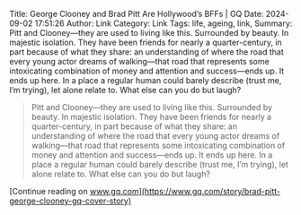 Title: George Clooney and Brad Pitt Are Hollywood’s BFFs | GQ
Date: 2024-09-02 17:51:26
Author: Link
Category: Link
Tags: life, ageing, link, 
Summary: Pitt and Clooney—they are used to living like this. Surrounded by beauty. In majestic isolation. They have been friends for nearly a quarter-century, in part because of what they share: an understanding of where the road that every young actor dreams of walking—that road that represents some intoxicating combination of money and attention and success—ends up. It ends up here. In a place a regular human could barely describe (trust me, I’m trying), let alone relate to. What else can you do but laugh?

> Pitt and Clooney—they are used to living like this. Surrounded by beauty. In majestic isolation. They have been friends for nearly a quarter-century, in part because of what they share: an understanding of where the road that every young actor dreams of walking—that road that represents some intoxicating combination of money and attention and success—ends up. It ends up here. In a place a regular human could barely describe (trust me, I’m trying), let alone relate to. What else can you do but laugh?

[Continue reading on www.gq.com](https://www.gq.com/story/brad-pitt-george-clooney-gq-cover-story)
